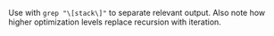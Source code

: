 Use with `grep "\[stack\]"` to separate relevant output.
Also note how higher optimization levels
replace recursion with iteration.
